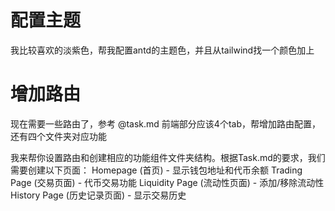 
# 配置主题

我比较喜欢的淡紫色，帮我配置antd的主题色，并且从tailwind找一个颜色加上

# 增加路由
现在需要一些路由了，参考 @task.md
前端部分应该4个tab，帮增加路由配置，还有四个文件夹对应功能

我来帮你设置路由和创建相应的功能组件文件夹结构。根据Task.md的要求，我们需要创建以下页面：
Homepage (首页) - 显示钱包地址和代币余额
Trading Page (交易页面) - 代币交易功能
Liquidity Page (流动性页面) - 添加/移除流动性
History Page (历史记录页面) - 显示交易历史